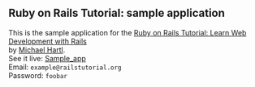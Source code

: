 ## Ruby on Rails Tutorial: sample application

This is the sample application for the
[Ruby on Rails Tutorial:
Learn Web Development with Rails](http://www.railstutorial.org/)<br>
by [Michael Hartl](http://www.michaelhartl.com/).
<br/>
See it live: [Sample_app](https://obscure-plateau-2336.herokuapp.com/)<br/>
Email: `example@railstutorial.org` <br/>
Password: `foobar`
